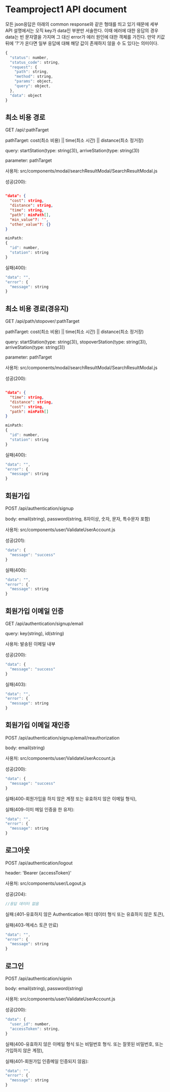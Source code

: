# Teamproject1 API document

모든 json응답은 아래의 common response와 같은 형태를 띄고 있기 때문에 세부 API 설명에서는 오직 key가 data인 부분만 서술한다. 이때 에러에 대한 응답의 경우 data는 빈 문자열을 가지며 그 대신 error가 에러 원인에 대한 객체를 가진다. 만약 키값 뒤에 '?'가 온다면 일부 응답에 대해 해당 값이 존재하지 않을 수 도 있다는 의미이다.

```jsx
{
  "status": number,
  "status_code": string,
  "request": {
    "path": string,
    "method": string,
    "params": object,
    "query": object,
  },
  "data": object
}
```

## 최소 비용 경로

GET /api/:pathTarget

pathTarget: cost(최소 비용) || time(최소 시간) || distance(최소 정거장)

query: startStation(type: string(3)), arriveStation(type: string(3))

parameter: pathTarget

사용처: src/components/modal/searchResultModal/SearchResultModal.js

성공(200):

```json

"data": {
  "cost": string,
  "distance": string,
  "time": string,
  "path": minPath[],
  "min_value"?: '',
  "other_value"?: {}
}

```

```jsx
minPath: 
{
  "id": number,
  "station": string
}
```

실패(400):

```jsx
"data": "",
"error": {
  "message": string
}
```

## 최소 비용 경로(경유지)

GET /api/path/stopover/:pathTarget

pathTarget: cost(최소 비용) || time(최소 시간) || distance(최소 정거장)

query: startStation(type: string(3)), stopoverStation(type: string(3)), arriveStation(type: string(3))

parameter: pathTarget

사용처: src/components/modal/searchResultModal/SearchResultModal.js

성공(200):

```json

"data": {
  "time": string,
  "distance": string,
  "cost": string, 
  "path": minPath[]
}

```

```jsx
minPath: 
{
  "id": number,
  "station": string
}
```

실패(400):

```jsx
"data": "",
"error": {
  "message": string
}
```

## 회원가입

POST /api/authentication/signup

body: email(string), password(string, 8자이상, 숫자, 문자, 특수문자 포함)

사용처: src/components/user/ValidateUserAccount.js

성공(201):

```jsx
"data": {
  "message": "success"
}
```

실패(400):

```jsx
"data": "",
"error": {
  "message": string
}
```

## 회원가입 이메일 인증

GET /api/authentication/signup/email

query: key(string), id(string)

사용처: 발송된 이메일 내부

성공(200):

```jsx
"data": {
  "message": "success"
}
```

실패(403):

```jsx
"data": "",
"error": {
  "message": string
}
```

## 회원가입 이메일 재인증

POST /api/authentication/signup/email/reauthorization

body: email(string)

사용처: src/components/user/ValidateUserAccount.js

성공(200):

```jsx
"data": {
  "message": "success"
}
```

실패(400-회원가입을 하지 않은 계정 또는 유효하지 않은 이메일 형식),

실패(409-이미 메일 인증을 한 유저):

```jsx
"data": "",
"error": {
  "message": string
}
```

## 로그아웃

POST /api/authentication/logout

header: 'Bearer {accessToken}'

사용처:  src/components/user/Logout.js

성공(204):

```jsx
//응답 데이터 없음
```

실패:(401-유효하지 않은 Authentication 헤더 데이터 형식 또는 유효하지 않은 토큰),

실패(403-엑세스 토큰 만료)

```jsx
"data": "",
"error": {
  "message": string
}
```

## 로그인

POST /api/authentication/signin

body: email(string), password(string)

사용처: src/components/user/ValidateUserAccount.js

성공(200):

```jsx
"data": {
  "user_id": number, 
  "accessToken": string,
}
```

실패(400-유효하지 않은 이메일 형식 또는 비밀번호 형식. 또는 잘못된 비밀번호, 또는 가입하지 않은 계정),

실패(401-회원가입 인증메일 인증되지 않음):

```jsx
"data": "",
"error": {
  "message": string
}
```